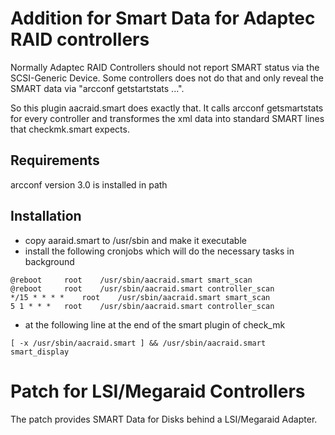 # Addition for Smart Data for Adaptec RAID controllers

Normally Adaptec RAID Controllers should not report SMART status via the
SCSI-Generic Device. Some controllers does not do that and only reveal
the SMART data via "arcconf getstartstats ...".

So this plugin aacraid.smart does exactly that. It calls arcconf getsmartstats 
for every controller and transformes the xml data into standard SMART lines 
that checkmk.smart expects.

## Requirements

arcconf version 3.0 is installed in path

## Installation

- copy aaraid.smart to /usr/sbin and make it executable
- install the following cronjobs which will do the necessary tasks in background

```
@reboot		root	/usr/sbin/aacraid.smart smart_scan
@reboot		root	/usr/sbin/aacraid.smart controller_scan
*/15 * * * *	root	/usr/sbin/aacraid.smart smart_scan
5 1 * * *	root	/usr/sbin/aacraid.smart controller_scan
```

- at the following line at the end of the smart plugin of check_mk 

```
[ -x /usr/sbin/aacraid.smart ] && /usr/sbin/aacraid.smart smart_display
```

# Patch for LSI/Megaraid Controllers

The patch provides SMART Data for Disks behind a LSI/Megaraid Adapter.
